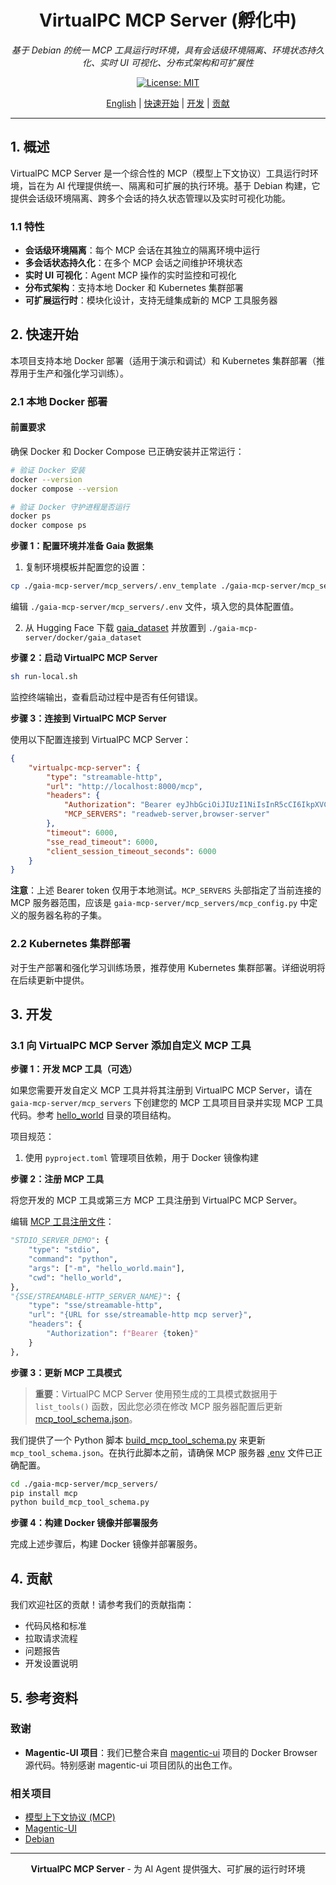 <div align="center">

# VirtualPC MCP Server (孵化中)

*基于 Debian 的统一 MCP 工具运行时环境，具有会话级环境隔离、环境状态持久化、实时 UI 可视化、分布式架构和可扩展性*

[![License: MIT][license-image]][license-url]

</div>

<div align="center">

[English](./README.md) | [快速开始](#快速开始) | [开发](#开发) | [贡献](#贡献)

</div>

---

## 1. 概述

VirtualPC MCP Server 是一个综合性的 MCP（模型上下文协议）工具运行时环境，旨在为 AI 代理提供统一、隔离和可扩展的执行环境。基于 Debian 构建，它提供会话级环境隔离、跨多个会话的持久状态管理以及实时可视化功能。

### 1.1 特性

- **会话级环境隔离**：每个 MCP 会话在其独立的隔离环境中运行
- **多会话状态持久化**：在多个 MCP 会话之间维护环境状态
- **实时 UI 可视化**：Agent MCP 操作的实时监控和可视化
- **分布式架构**：支持本地 Docker 和 Kubernetes 集群部署
- **可扩展运行时**：模块化设计，支持无缝集成新的 MCP 工具服务器

## 2. 快速开始

本项目支持本地 Docker 部署（适用于演示和调试）和 Kubernetes 集群部署（推荐用于生产和强化学习训练）。

### 2.1 本地 Docker 部署

#### 前置要求

确保 Docker 和 Docker Compose 已正确安装并正常运行：

```bash
# 验证 Docker 安装
docker --version
docker compose --version

# 验证 Docker 守护进程是否运行
docker ps
docker compose ps
```

**步骤 1：配置环境并准备 Gaia 数据集**

1. 复制环境模板并配置您的设置：

```bash
cp ./gaia-mcp-server/mcp_servers/.env_template ./gaia-mcp-server/mcp_servers/.env
```

编辑 `./gaia-mcp-server/mcp_servers/.env` 文件，填入您的具体配置值。

2. 从 Hugging Face 下载 [gaia_dataset](https://huggingface.co/datasets/gaia-benchmark/GAIA) 并放置到 `./gaia-mcp-server/docker/gaia_dataset`

**步骤 2：启动 VirtualPC MCP Server**

```bash
sh run-local.sh
```

监控终端输出，查看启动过程中是否有任何错误。

**步骤 3：连接到 VirtualPC MCP Server**

使用以下配置连接到 VirtualPC MCP Server：

```json
{
    "virtualpc-mcp-server": {
        "type": "streamable-http",
        "url": "http://localhost:8000/mcp",
        "headers": {
            "Authorization": "Bearer eyJhbGciOiJIUzI1NiIsInR5cCI6IkpXVCJ9.eyJhcHAiOiJsb2NhbF9kZWJ1ZyIsInZlcnNpb24iOjEsInRpbWUiOjE3NTYzOTUzNzIuMTg0MDc0NH0.SALKn1dxEzsdX82-e3jAJANAo_kE4NO4192Epw5rYmQ",
            "MCP_SERVERS": "readweb-server,browser-server"
        },
        "timeout": 6000,
        "sse_read_timeout": 6000,
        "client_session_timeout_seconds": 6000
    }
}
```

**注意**：上述 Bearer token 仅用于本地测试。`MCP_SERVERS` 头部指定了当前连接的 MCP 服务器范围，应该是 `gaia-mcp-server/mcp_servers/mcp_config.py` 中定义的服务器名称的子集。

### 2.2 Kubernetes 集群部署

对于生产部署和强化学习训练场景，推荐使用 Kubernetes 集群部署。详细说明将在后续更新中提供。

## 3. 开发

### 3.1 向 VirtualPC MCP Server 添加自定义 MCP 工具

**步骤 1：开发 MCP 工具（可选）**

如果您需要开发自定义 MCP 工具并将其注册到 VirtualPC MCP Server，请在 `gaia-mcp-server/mcp_servers` 下创建您的 MCP 工具项目目录并实现 MCP 工具代码。参考 [hello_world](./gaia-mcp-server/mcp_servers/hello_world/) 目录的项目结构。

项目规范：

1. 使用 `pyproject.toml` 管理项目依赖，用于 Docker 镜像构建

**步骤 2：注册 MCP 工具**

将您开发的 MCP 工具或第三方 MCP 工具注册到 VirtualPC MCP Server。

编辑 [MCP 工具注册文件](./gaia-mcp-server/mcp_servers/mcp_config.py)：

```python
"STDIO_SERVER_DEMO": {
    "type": "stdio",
    "command": "python",
    "args": ["-m", "hello_world.main"],
    "cwd": "hello_world",
},
"{SSE/STREAMABLE-HTTP_SERVER_NAME}": {
    "type": "sse/streamable-http",
    "url": "{URL for sse/streamable-http mcp server}",
    "headers": {
        "Authorization": f"Bearer {token}"
    }
},
```

**步骤 3：更新 MCP 工具模式**

> **重要**：VirtualPC MCP Server 使用预生成的工具模式数据用于 `list_tools()` 函数，因此您必须在修改 MCP 服务器配置后更新 [mcp_tool_schema.json](./gaia-mcp-server/mcp_servers/mcp_tool_schema.json)。

我们提供了一个 Python 脚本 [build_mcp_tool_schema.py](./gaia-mcp-server/mcp_servers/build_mcp_tool_schema.py) 来更新 `mcp_tool_schema.json`。在执行此脚本之前，请确保 MCP 服务器 [.env](./gaia-mcp-server/mcp_servers/.env) 文件已正确配置。

```bash
cd ./gaia-mcp-server/mcp_servers/
pip install mcp
python build_mcp_tool_schema.py
```

**步骤 4：构建 Docker 镜像并部署服务**

完成上述步骤后，构建 Docker 镜像并部署服务。

## 4. 贡献

我们欢迎社区的贡献！请参考我们的贡献指南：

- 代码风格和标准
- 拉取请求流程
- 问题报告
- 开发设置说明

## 5. 参考资料

### 致谢

- **Magentic-UI 项目**：我们已整合来自 [magentic-ui](https://github.com/microsoft/magentic-ui) 项目的 Docker Browser 源代码。特别感谢 magentic-ui 项目团队的出色工作。

### 相关项目

- [模型上下文协议 (MCP)](https://modelcontextprotocol.io/)
- [Magentic-UI](https://github.com/microsoft/magentic-ui)
- [Debian](https://www.debian.org/)

---

<div align="center">

**VirtualPC MCP Server** - 为 AI Agent 提供强大、可扩展的运行时环境

[license-image]: https://img.shields.io/badge/License-MIT-yellow.svg
[license-url]: https://opensource.org/licenses/MIT

</div>
